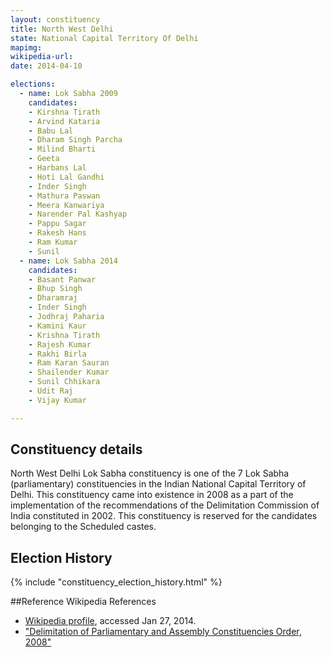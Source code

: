 ```yaml
---
layout: constituency
title: North West Delhi
state: National Capital Territory Of Delhi
mapimg: 
wikipedia-url: 
date: 2014-04-10

elections: 
  - name: Lok Sabha 2009
    candidates: 
    - Kirshna Tirath 
    - Arvind Kataria 
    - Babu Lal 
    - Dharam Singh Parcha 
    - Milind Bharti 
    - Geeta 
    - Harbans Lal 
    - Hoti Lal Gandhi 
    - Inder Singh 
    - Mathura Paswan 
    - Meera Kanwariya 
    - Narender Pal Kashyap 
    - Pappu Sagar 
    - Rakesh Hans 
    - Ram Kumar 
    - Sunil  
  - name: Lok Sabha 2014
    candidates: 
    - Basant Panwar 
    - Bhup Singh 
    - Dharamraj 
    - Inder Singh 
    - Jodhraj Paharia 
    - Kamini Kaur 
    - Krishna Tirath 
    - Rajesh Kumar 
    - Rakhi Birla 
    - Ram Karan Sauran 
    - Shailender Kumar 
    - Sunil Chhikara 
    - Udit Raj 
    - Vijay Kumar  

---
```


## Constituency details
North West Delhi Lok Sabha constituency is one of the 7 Lok Sabha (parliamentary) constituencies in the Indian National Capital Territory of Delhi. This constituency came into existence in 2008 as a part of the implementation of the recommendations of the Delimitation Commission of India constituted in 2002. This constituency is reserved for the candidates belonging to the Scheduled castes.




## Election History
{% include "constituency_election_history.html" %}

##Reference
Wikipedia References
- [Wikipedia profile]({{page.profile.wikipedia}}), accessed Jan 27, 2014.
- ["Delimitation of Parliamentary and Assembly Constituencies Order, 2008"][wiki1]

[wiki1]: http://eci.nic.in/eci_main/CurrentElections/CONSOLIDATED_ORDER%20_ECI%20.pdf
